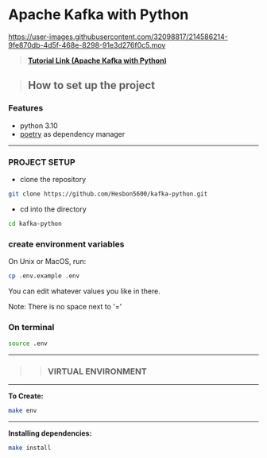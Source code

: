 # Apache Kafka with Python


https://user-images.githubusercontent.com/32098817/214586214-9fe870db-4d5f-468e-8298-91e3d276f0c5.mov


> **[Tutorial Link (Apache Kafka with Python)](https://dev.to/hesbon/apache-kafka-with-python-laa)**

> ## How to set up the project

### Features

- python 3.10
- [poetry](https://python-poetry.org/docs/) as dependency manager

---

### PROJECT SETUP

- clone the repository

```bash
git clone https://github.com/Hesbon5600/kafka-python.git
```

- cd into the directory

```bash
cd kafka-python
```

### create environment variables

  On Unix or MacOS, run:

```bash
cp .env.example .env
```

You can edit whatever values you like in there.

Note: There is no space next to '='

### On terminal

```bash
source .env
```

---

> > ### VIRTUAL ENVIRONMENT

---

**To Create:**

```bash
make env
```

---

**Installing dependencies:**

```bash
make install
```
